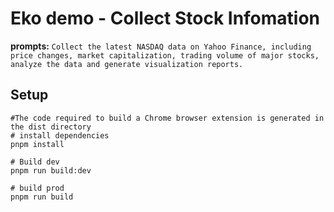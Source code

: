 # **Eko demo - Collect Stock Infomation**

**prompts:** `
    Collect the latest NASDAQ data on Yahoo Finance,
    including price changes, market capitalization, trading volume of major stocks,
    analyze the data and generate visualization reports.
`

## Setup
``` shell
#The code required to build a Chrome browser extension is generated in the dist directory
# install dependencies
pnpm install

# Build dev
pnpm run build:dev

# build prod
pnpm run build
```
